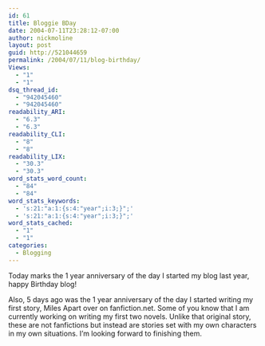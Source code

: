 ```yaml
---
id: 61
title: Bloggie BDay
date: 2004-07-11T23:28:12-07:00
author: nickmoline
layout: post
guid: http://521044659
permalink: /2004/07/11/blog-birthday/
Views:
  - "1"
  - "1"
dsq_thread_id:
  - "942045460"
  - "942045460"
readability_ARI:
  - "6.3"
  - "6.3"
readability_CLI:
  - "8"
  - "8"
readability_LIX:
  - "30.3"
  - "30.3"
word_stats_word_count:
  - "84"
  - "84"
word_stats_keywords:
  - 's:21:"a:1:{s:4:"year";i:3;}";'
  - 's:21:"a:1:{s:4:"year";i:3;}";'
word_stats_cached:
  - "1"
  - "1"
categories:
  - Blogging
---
```

Today marks the 1 year anniversary of the day I started my blog last year, happy Birthday blog!

Also, 5 days ago was the 1 year anniversary of the day I started writing my first story, Miles Apart over on fanfiction.net. Some of you know that I am currently working on writing my first two novels. Unlike that original story, these are not fanfictions but instead are stories set with my own characters in my own situations. I&#8217;m looking forward to finishing them.